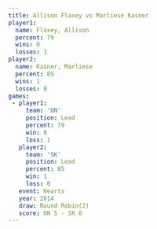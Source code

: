 ```yaml
---
title: Allison Flaxey vs Marliese Kasner
player1:                
  name: Flaxey, Allison 
  percent: 79           
  wins: 0               
  losses: 1             
player2:                
  name: Kasner, Marliese
  percent: 85           
  wins: 1               
  losses: 0             
games:
 - player1:        
     team: 'ON'    
     position: Lead
     percent: 79   
     win: 0        
     loss: 1       
   player2:        
     team: 'SK'    
     position: Lead
     percent: 85   
     win: 1        
     loss: 0       
   event: Hearts       
   year: 2014          
   draw: Round Robin(2)
   score: ON 5 - SK 8  
---
```

